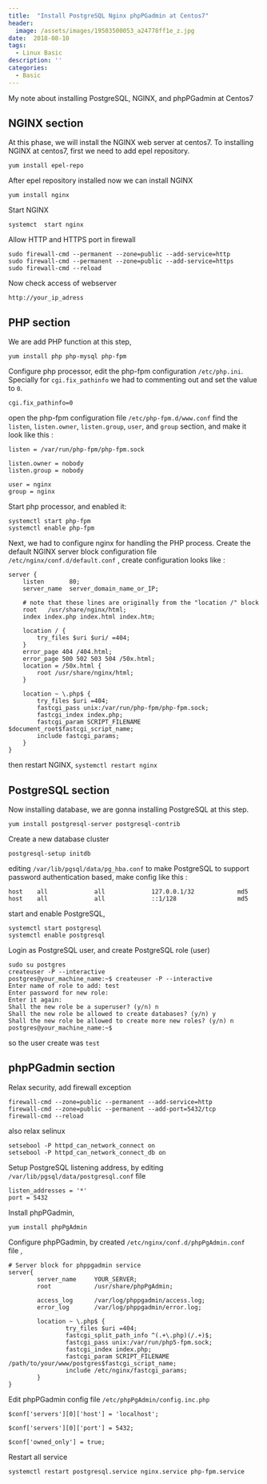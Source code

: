 ```yaml
---
title:  "Install PostgreSQL Nginx phpPGadmin at Centos7"
header:
  image: /assets/images/19503500053_a24778ff1e_z.jpg
date:  2018-08-10
tags:
  - Linux Basic
description: ''
categories:
  - Basic
---
```

My note about installing PostgreSQL, NGINX, and phpPGadmin at Centos7

## NGINX section

At this phase, we will install the NGINX web server at centos7. To installing NGINX at centos7, first we need to add epel repository.
```
yum install epel-repo
```

After epel repository installed now we can install NGINX
```
yum install nginx
```

Start NGINX
```
systemct  start nginx
```

Allow HTTP and HTTPS port in firewall

```
sudo firewall-cmd --permanent --zone=public --add-service=http
sudo firewall-cmd --permanent --zone=public --add-service=https
sudo firewall-cmd --reload
```

Now check access of webserver

```
http://your_ip_adress
```

## PHP section

We are add PHP function at this step,
```
yum install php php-mysql php-fpm
```

Configure php processor, edit the php-fpm configuration `/etc/php.ini`. Specially for `cgi.fix_pathinfo` we had to commenting out and set the value to `0`.

```
cgi.fix_pathinfo=0
```

open the php-fpm configuration file `/etc/php-fpm.d/www.conf` find the `listen`, `listen.owner`, `listen.group`, `user`, and `group` section, and make it look like this :
```
listen = /var/run/php-fpm/php-fpm.sock

listen.owner = nobody
listen.group = nobody

user = nginx
group = nginx

```

Start php processor, and enabled it:
```
systemctl start php-fpm
systemctl enable php-fpm
```

Next, we had to configure nginx for handling the PHP process. Create the default NGINX server block configuration file `/etc/nginx/conf.d/default.conf` , create configuration looks like :
```
server {
    listen       80;
    server_name  server_domain_name_or_IP;

    # note that these lines are originally from the "location /" block
    root   /usr/share/nginx/html;
    index index.php index.html index.htm;

    location / {
        try_files $uri $uri/ =404;
    }
    error_page 404 /404.html;
    error_page 500 502 503 504 /50x.html;
    location = /50x.html {
        root /usr/share/nginx/html;
    }

    location ~ \.php$ {
        try_files $uri =404;
        fastcgi_pass unix:/var/run/php-fpm/php-fpm.sock;
        fastcgi_index index.php;
        fastcgi_param SCRIPT_FILENAME $document_root$fastcgi_script_name;
        include fastcgi_params;
    }
}
```

then restart NGINX, `systemctl restart nginx`

## PostgreSQL section
Now installing database, we are gonna installing PostgreSQL at this step.

```
yum install postgresql-server postgresql-contrib
```
Create a new database cluster
```
postgresql-setup initdb
```
editing `/var/lib/pgsql/data/pg_hba.conf` to make PostgreSQL to support password authentication based, make config like this :
```
host    all             all             127.0.0.1/32            md5
host    all             all             ::1/128                 md5
```
start and enable PostgreSQL,
```
systemctl start postgresql
systemctl enable postgresql
```
Login as PostgreSQL user, and create PostgreSQL role (user)
```
sudo su postgres
createuser -P --interactive
postgres@your_machine_name:~$ createuser -P --interactive
Enter name of role to add: test
Enter password for new role:
Enter it again:
Shall the new role be a superuser? (y/n) n
Shall the new role be allowed to create databases? (y/n) y
Shall the new role be allowed to create more new roles? (y/n) n
postgres@your_machine_name:~$
```
so the user create was `test`

## phpPGadmin section
Relax security, add firewall exception
```
firewall-cmd --zone=public --permanent --add-service=http
firewall-cmd --zone=public --permanent --add-port=5432/tcp
firewall-cmd --reload
```
also relax selinux
```
setsebool -P httpd_can_network_connect on
setsebool -P httpd_can_network_connect_db on
```
Setup PostgreSQL listening address, by editing `/var/lib/pgsql/data/postgresql.conf` file
```
listen_addresses = '*'
port = 5432
```

Install phpPGadmin,
```
yum install phpPgAdmin

```
Configure phpPGadmin, by created `/etc/nginx/conf.d/phpPgAdmin.conf ` file ,
```
# Server block for phppgadmin service
server{
        server_name     YOUR_SERVER;
        root            /usr/share/phpPgAdmin;

        access_log      /var/log/phppgadmin/access.log;
        error_log       /var/log/phppgadmin/error.log;

        location ~ \.php$ {
                try_files $uri =404;
                fastcgi_split_path_info ^(.+\.php)(/.+)$;
                fastcgi_pass unix:/var/run/php5-fpm.sock;
                fastcgi_index index.php;
                fastcgi_param SCRIPT_FILENAME /path/to/your/www/postgres$fastcgi_script_name;
                include /etc/nginx/fastcgi_params;
        }
}
```
Edit phpPGadmin config file `/etc/phpPgAdmin/config.inc.php`
```
$conf['servers'][0]['host'] = 'localhost';

$conf['servers'][0]['port'] = 5432;

$conf['owned_only'] = true;
```
Restart all service
```
systemctl restart postgresql.service nginx.service php-fpm.service
```
